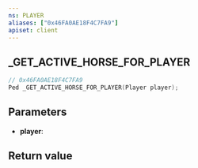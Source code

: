 ```yaml
---
ns: PLAYER
aliases: ["0x46FA0AE18F4C7FA9"]
apiset: client
---
```

## _GET_ACTIVE_HORSE_FOR_PLAYER

```c
// 0x46FA0AE18F4C7FA9
Ped _GET_ACTIVE_HORSE_FOR_PLAYER(Player player);
```


## Parameters
* **player**:

## Return value

